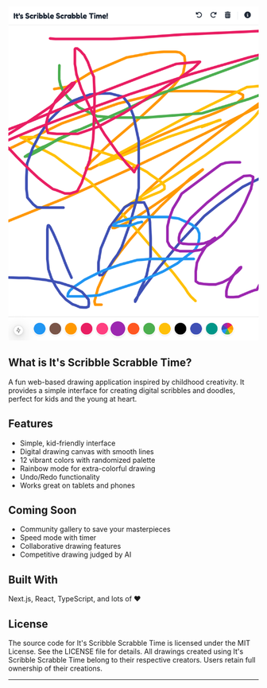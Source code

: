 ![It's Scribble Scrabble Time Screenshot](/.github/assets/screenshot.png)

## What is It's Scribble Scrabble Time?
A fun web-based drawing application inspired by childhood creativity. It provides a simple interface for creating digital scribbles and doodles, perfect for kids and the young at heart.

## Features
- Simple, kid-friendly interface 
- Digital drawing canvas with smooth lines 
- 12 vibrant colors with randomized palette 
- Rainbow mode for extra-colorful drawing 
- Undo/Redo functionality 
- Works great on tablets and phones 

## Coming Soon
- Community gallery to save your masterpieces
- Speed mode with timer
- Collaborative drawing features
- Competitive drawing judged by AI

## Built With
Next.js, React, TypeScript, and lots of ❤️

## License
The source code for It's Scribble Scrabble Time is licensed under the MIT License. See the LICENSE file for details. All drawings created using It's Scribble Scrabble Time belong to their respective creators. Users retain full ownership of their creations.

---
